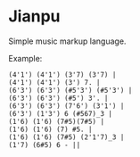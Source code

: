 # Jianpu

Simple music markup language.

Example:

```text
(4'1') (4'1') (3'7) (3'7) |
(4'1') (4'1') (3') 7. |
(6'3') (6'3') (#5'3') (#5'3') |
(6'3') (6'3') (#5') 3'. |
(6'3') (6'3') (7'6') (3'1') |
(6'3') (1'3') 6 (#567)_3 |
(1'6) (1'6) (7#5)(7#5) |
(1'6) (1'6) (7) #5. |
(1'6) (1'6) (7#5) (2'1'7)_3 |
(1'7) (6#5) 6 - ||
```
